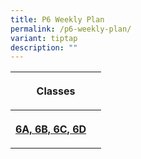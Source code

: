 ```yaml
---
title: P6 Weekly Plan
permalink: /p6-weekly-plan/
variant: tiptap
description: ""
---
```

<p></p>
<p></p>
<table style="minWidth: 125px">
<colgroup>
<col>
<col>
<col>
<col>
<col>
</colgroup>
<tbody>
<tr>
<th rowspan="1" colspan="5">
<p>Classes</p>
</th>
</tr>
<tr>
<th rowspan="1" colspan="1">
<p><a href="/files/HBL_Weekly_Plan_T4W6__14_16_Oct__P6.pdf" rel="noopener nofollow" target="_blank">6A, 6B, 6C, 6D</a>
</p>
</th>
<th rowspan="1" colspan="4">
<p></p>
</th>
</tr>
</tbody>
</table>
<p></p>